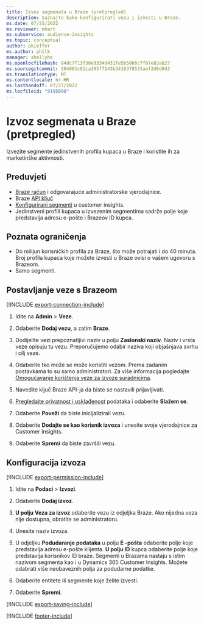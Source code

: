 ```yaml
---
title: Izvoz segmenata u Braze (pretpregled)
description: Saznajte kako konfigurirati vezu i izvesti u Braze.
ms.date: 07/25/2022
ms.reviewer: mhart
ms.subservice: audience-insights
ms.topic: conceptual
author: pkieffer
ms.author: philk
manager: shellyha
ms.openlocfilehash: 84dc7f13f30e0334d431fe5b5866c7f87e82ab27
ms.sourcegitcommit: 594081c82ca385f7143b3416378533aaf2d6d0d3
ms.translationtype: MT
ms.contentlocale: hr-HR
ms.lasthandoff: 07/27/2022
ms.locfileid: "9195098"
---
```

# <a name="export-segments-to-braze-preview"></a>Izvoz segmenata u Braze (pretpregled)

Izvezite segmente jedinstvenih profila kupaca u Braze i koristite ih za marketinške aktivnosti.

## <a name="prerequisites"></a>Preduvjeti

- [Braze račun](https://www.braze.com/) i odgovarajuće administratorske vjerodajnice.
- Braze [API ključ](https://www.braze.com/docs/api/basics/)
- [Konfigurirani segmenti](segments.md) u customer insights.
- Jedinstveni profili kupaca u izvezenim segmentima sadrže polje koje predstavlja adresu e-pošte i Brazeov ID kupca.

## <a name="known-limitations"></a>Poznata ograničenja

- Do milijun korisničkih profila za Braze, što može potrajati i do 40 minuta. Broj profila kupaca koje možete izvesti u Braze ovisi o vašem ugovoru s Brazeom.
- Samo segmenti.

## <a name="set-up-connection-to-braze"></a>Postavljanje veze s Brazeom

[!INCLUDE [export-connection-include](includes/export-connection-admn.md)]

1. Idite na **Admin** > **Veze**.

1. Odaberite **Dodaj vezu**, a zatim **Braze**.

1. Dodijelite vezi prepoznatljivi naziv u polju **Zaslonski naziv**. Naziv i vrsta veze opisuju tu vezu. Preporučujemo odabir naziva koji objašnjava svrhu i cilj veze.

1. Odaberite tko može se može koristiti vezom. Prema zadanim postavkama to su samo administratori. Za više informacija pogledajte [Omogućavanje korištenja veze za izvoze suradnicima](connections.md#allow-contributors-to-use-a-connection-for-exports).

1. Navedite ključ Braze API-ja da biste se nastavili prijavljivati.

1. [Pregledajte privatnost i usklađenost](connections.md#data-privacy-and-compliance) podataka i odaberite **Slažem se**.

1. Odaberite **Poveži** da biste inicijalizirali vezu.

1. Odaberite **Dodajte se kao korisnik izvoza** i unesite svoje vjerodajnice za Customer Insights.

1. Odaberite **Spremi** da biste završili vezu.

## <a name="configure-an-export"></a>Konfiguracija izvoza

[!INCLUDE [export-permission-include](includes/export-permission.md)]

1. Idite na **Podaci** > **Izvozi**.

1. Odaberite **Dodaj izvoz**.

1. **U polju Veza za izvoz** odaberite vezu iz odjeljka Braze. Ako nijedna veza nije dostupna, obratite se administratoru.

1. Unesite naziv izvoza.

1. U odjeljku **Podudaranje podataka** u polju **E -pošta** odaberite polje koje predstavlja adresu e-pošte klijenta. **U polju ID** kupca odaberite polje koje predstavlja korisnikov ID braze. Segmenti u Brazama nastaju s istim nazivom segmenta kao i u Dynamics 365 Customer Insights. Možete odabrati više neobaveznih polja za podudarne podatke.

1. Odaberite entitete ili segmente koje želite izvesti.

1. Odaberite **Spremi**.

[!INCLUDE [export-saving-include](includes/export-saving.md)]

[!INCLUDE [footer-include](includes/footer-banner.md)]
